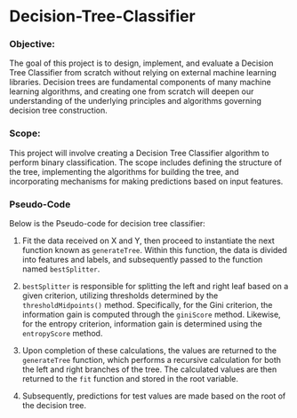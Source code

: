 # Decision-Tree-Classifier

### Objective:
The goal of this project is to design, implement, and evaluate a Decision Tree Classifier from scratch without relying on external machine learning libraries. Decision trees are fundamental components of many machine learning algorithms, and creating one from scratch will deepen our understanding of the underlying principles and algorithms governing decision tree construction.

### Scope:
This project will involve creating a Decision Tree Classifier algorithm to perform binary classification. The scope includes defining the structure of the tree, implementing the algorithms for building the tree, and incorporating mechanisms for making predictions based on input features.

### Pseudo-Code
Below is the Pseudo-code for decision tree classifier:

1. Fit the data received on X and Y, then proceed to instantiate the next function known as `generateTree`. Within this function, the data is divided into features and labels, and subsequently passed to the function named `bestSplitter`.

2. `bestSplitter` is responsible for splitting the left and right leaf based on a given criterion, utilizing thresholds determined by the `thresholdMidpoints()` method. Specifically, for the Gini criterion, the information gain is computed through the `giniScore` method. Likewise, for the entropy criterion, information gain is determined using the `entropyScore` method.

3. Upon completion of these calculations, the values are returned to the `generateTree` function, which performs a recursive calculation for both the left and right branches of the tree. The calculated values are then returned to the `fit` function and stored in the root variable.

4. Subsequently, predictions for test values are made based on the root of the decision tree.
